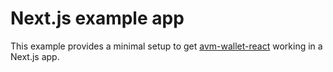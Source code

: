 # Next.js example app

This example provides a minimal setup to get [avm-wallet-react](https://github.com/scholtz/avm-wallet/tree/v3/packages/avm-wallet-react) working in a Next.js app.
